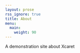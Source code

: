 ```yaml
---
layout: prose
rss_ignore: true
title: About
menu:
  main:
    weight: 90
---
```


A demonstration site about Xcaret
